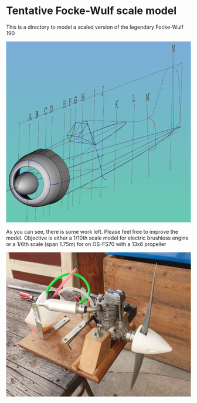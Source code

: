 # Tentative Focke-Wulf scale model

This is a directory to model a scaled version of the legendary Focke-Wulf 190

![Some try to model the fuselage skin of a Focke Wulf 190](FW190_Fuselage.png)

As you can see, there is some work left. Please feel free to improve the model. Objective is either a 1/10th scale model for electric brushless engine or a 1/6th scale (span 1.75m) for on OS-FS70 with a 13x6 propeller

![OS-max FS70 on its test stand](OS-FS70.jpg)



